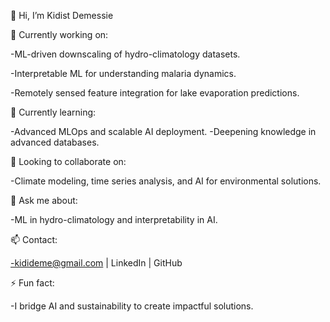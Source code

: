 
👋 Hi, I’m Kidist Demessie

🔭 Currently working on:

-ML-driven downscaling of hydro-climatology datasets.

-Interpretable ML for understanding malaria dynamics.

-Remotely sensed feature integration for lake evaporation predictions.

🌱 Currently learning:

-Advanced MLOps and scalable AI deployment.
-Deepening knowledge in advanced databases.

👯 Looking to collaborate on:

-Climate modeling, time series analysis, and AI for environmental solutions.

💬 Ask me about:

-ML in hydro-climatology and interpretability in AI.

📫 Contact:

-kidideme@gmail.com | LinkedIn | GitHub

⚡ Fun fact:

-I bridge AI and sustainability to create impactful solutions.
